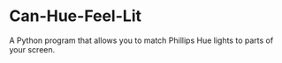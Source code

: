 # Can-Hue-Feel-Lit
A Python program that allows you to match Phillips Hue lights to parts of your screen.
